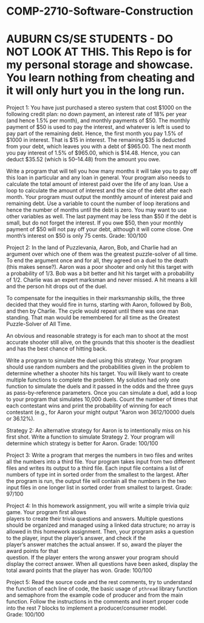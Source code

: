 # COMP-2710-Software-Construction
# AUBURN CS/SE STUDENTS - DO NOT LOOK AT THIS. This Repo is for my personal storage and showcase. You learn nothing from cheating and it will only hurt you in the long run.


Project 1: You have just purchased a stereo system that cost $1000 on the following credit plan: no 
down  payment,  an  interest  rate  of  18%  per  year  (and  hence  1.5%  per  month),  and 
monthly payments of $50. The monthly payment of $50 is used to pay the interest, and 
whatever is left is used to pay part of the remaining debt. Hence, the first month you pay 
1.5% of $1000 in interest. That is $15 in interest. The remaining $35 is deducted from your 
debt, which leaves you with a debt of $965.00. The next month you pay interest of 1.5% 
of $965.00, which is $14.48. Hence, you can deduct $35.52 (which is $50–$14.48) from 
the amount you owe.
 
Write a program that will tell you how many months it will take you to pay off this loan in 
particular and any loan in general. Your program also needs to calculate the total amount 
of interest paid over the life of any loan. Use a loop to calculate the amount of interest 
and  the  size  of  the  debt  after  each  month.  Your  program  must  output  the  monthly 
amount of interest paid and remaining debt. Use a variable to count the number of loop 
iterations and hence the number of months until the debt is zero. You may want to use 
other variables as well. The last payment may be less than $50 if the debt is small, but do 
not forget the interest. If you owe $50, then your monthly payment of $50 will not pay 
off your debt, although it will come close. One month’s interest on $50 is only 75 cents.
Grade: 100/100


Project 2: In the land of Puzzlevania, Aaron, Bob, and Charlie had an argument over which one of 
them was the greatest puzzle-solver of all time.  To end the argument once and for all, 
they agreed on a duel to the death (this makes sense?). Aaron was a poor shooter and 
only hit this target with a probability of 1/3. Bob was a bit better and hit his target with 
a probability of 1/2. Charlie was an expert marksman and never missed. A hit means a 
kill and the person hit drops out of the duel. 
 
To compensate for the inequities in their marksmanship skills, the three decided that 
they would fire in turns, starting with Aaron, followed by Bob, and then by Charlie. The 
cycle would repeat until there was one man standing. That man would be remembered 
for all time as the Greatest Puzzle-Solver of All Time. 
 
An obvious and reasonable strategy is for each man to shoot at the most accurate 
shooter still alive, on the grounds that this shooter is the deadliest and has the best 
chance of hitting back. 
 
Write a program to simulate the duel using this strategy. Your program should use 
random numbers and the probabilities given in the problem to determine whether a 
shooter hits his target. You will likely want to create multiple functions to complete the 
problem. My solution had only one function to simulate the duels and it passed in the 
odds and the three guys as pass-by-reference parameters.  Once you can simulate a duel, 
add a loop to your program that simulates 10,000 duels. Count the number of times that 
each contestant wins and print the probability of winning for each contestant (e.g., for 
Aaron your might output "Aaron won 3612/10000 duels or 36.12%).  
 
Strategy 2: An alternative strategy for Aaron is to intentionally miss on his first shot. 
Write a function to simulate Strategy 2. Your program will determine which strategy is 
better for Aaron.
Grade: 100/100

Project 3: Write a program that merges the numbers in two files and writes all the numbers into a 
third file. Your program takes input from two different files and writes its output to a 
third file. Each input file contains a list of numbers of type int in sorted order from the 
smallest to the largest. After the program is run, the output file will contain all the 
numbers in the two input files in one longer list in sorted order from smallest to largest.
Grade: 97/100

Project 4: In	this	homework	assignment,	you	will	write	a	simple	trivia	quiz	game.	Your program	first	allows	
players	to	create	their	trivia	questions	and	answers.	Multiple	questions	should	be	organized	and	
managed	 using	a	linked	 data	 structure;	 no	array	is	allowed	in	 this	 homework	assignment.
Then,	your	program	asks	a	question	 to	 the	player,	input	 the	player’s	answer,	and	check	if	 the	
player’s	answer	matches	 the	actual	answer.	If	 so,	award	the	player	 the	award	points	 for	 that	
question.	If	the	player	enters	the	wrong	answer	your	program	should	display	the	correct	answer.	
When	all	questions	have	been	asked, display	the	total award	points that	the	player	has	won.
Grade: 100/100

Project 5: Read the source code and the rest comments, try to understand the function of each line of code, 
the basic usage of `pthread` library function and semaphore from the example code of producer 
and from the main function. 
Follow the instructions in the comments and insert proper code into the rest 7 blocks to implement 
a producer/consumer model.  
Grade: 100/100
